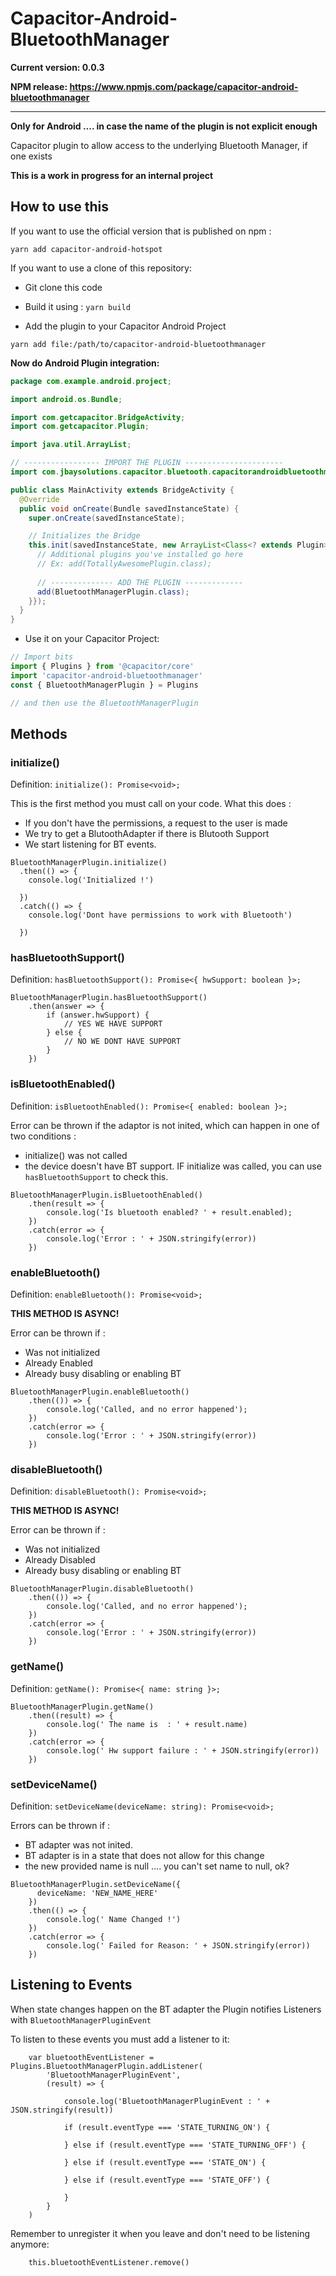 # Capacitor-Android-BluetoothManager

**Current version: 0.0.3**

**NPM release: https://www.npmjs.com/package/capacitor-android-bluetoothmanager**

--- 

**Only for Android .... in case the name of the plugin is not explicit enough**

Capacitor plugin to allow access to the underlying Bluetooth Manager, if one exists  

**This is a work in progress for an internal project**

## How to use this

If you want to use the official version that is published on npm : 

```
yarn add capacitor-android-hotspot
```

If you want to use a clone of this repository: 

* Git clone this code

* Build it using : `yarn build`

* Add the plugin to your Capacitor Android Project

```
yarn add file:/path/to/capacitor-android-bluetoothmanager
```

**Now do Android Plugin integration:**

```java
package com.example.android.project;

import android.os.Bundle;

import com.getcapacitor.BridgeActivity;
import com.getcapacitor.Plugin;

import java.util.ArrayList;

// ----------------- IMPORT THE PLUGIN ---------------------- 
import com.jbaysolutions.capacitor.bluetooth.capacitorandroidbluetoothmanager.BluetoothManagerPlugin; 

public class MainActivity extends BridgeActivity {
  @Override
  public void onCreate(Bundle savedInstanceState) {
    super.onCreate(savedInstanceState);

    // Initializes the Bridge
    this.init(savedInstanceState, new ArrayList<Class<? extends Plugin>>() {{
      // Additional plugins you've installed go here
      // Ex: add(TotallyAwesomePlugin.class);
      
      // -------------- ADD THE PLUGIN ------------- 
      add(BluetoothManagerPlugin.class);
    }});
  }
}
```

* Use it on your Capacitor Project:

```javascript
// Import bits
import { Plugins } from '@capacitor/core'
import 'capacitor-android-bluetoothmanager'
const { BluetoothManagerPlugin } = Plugins

// and then use the BluetoothManagerPlugin
```

## Methods 

### initialize()

Definition: `initialize(): Promise<void>;`

This is the first method you must call on your code. What this does :
* If you don't have the permissions, a request to the user is made
* We try to get a BlutoothAdapter if there is Blutooth Support
* We start listening for BT events.

```
BluetoothManagerPlugin.initialize()
  .then(() => {
    console.log('Initialized !')
    
  })
  .catch(() => {
    console.log('Dont have permissions to work with Bluetooth')
    
  })
```

### hasBluetoothSupport()
 
Definition: `hasBluetoothSupport(): Promise<{ hwSupport: boolean }>;`

```
BluetoothManagerPlugin.hasBluetoothSupport()
    .then(answer => {
        if (answer.hwSupport) {
            // YES WE HAVE SUPPORT
        } else {
            // NO WE DONT HAVE SUPPORT
        }
    })
```

### isBluetoothEnabled()

Definition: `isBluetoothEnabled(): Promise<{ enabled: boolean }>;`

Error can be thrown if the adaptor is not inited, which can happen in one of two conditions :
* initialize() was not called
* the device doesn't have BT support. IF initialize was called, you can use `hasBluetoothSupport` to check this.  

```
BluetoothManagerPlugin.isBluetoothEnabled()
    .then(result => {
        console.log('Is bluetooth enabled? ' + result.enabled);
    })
    .catch(error => {
        console.log('Error : ' + JSON.stringify(error))
    })
```

### enableBluetooth()

Definition: `enableBluetooth(): Promise<void>;`

**THIS METHOD IS ASYNC!** 

Error can be thrown if :
* Was not initialized
* Already Enabled
* Already busy disabling or enabling BT 

```
BluetoothManagerPlugin.enableBluetooth()
    .then(()) => {
        console.log('Called, and no error happened');
    })
    .catch(error => {
        console.log('Error : ' + JSON.stringify(error))
    })
```

### disableBluetooth()

Definition: `disableBluetooth(): Promise<void>;`    

**THIS METHOD IS ASYNC!** 

Error can be thrown if :
* Was not initialized
* Already Disabled
* Already busy disabling or enabling BT 

```
BluetoothManagerPlugin.disableBluetooth()
    .then(()) => {
        console.log('Called, and no error happened');
    })
    .catch(error => {
        console.log('Error : ' + JSON.stringify(error))
    })
```

### getName()

Definition: `getName(): Promise<{ name: string }>;`

```
BluetoothManagerPlugin.getName()
    .then((result) => {
        console.log(' The name is  : ' + result.name)
    })
    .catch(error => {
        console.log(' Hw support failure : ' + JSON.stringify(error))
    })
```

### setDeviceName()

Definition: `setDeviceName(deviceName: string): Promise<void>;`

Errors can be thrown if :
* BT adapter was not inited.
* BT adapter is in a state that does not allow for this change
* the new provided name is null .... you can't set name to null, ok?

```
BluetoothManagerPlugin.setDeviceName({
      deviceName: 'NEW_NAME_HERE'
    })
    .then(() => {
        console.log(' Name Changed !')
    })
    .catch(error => {
        console.log(' Failed for Reason: ' + JSON.stringify(error))
    })
```

## Listening to Events 

When state changes happen on the BT adapter the Plugin notifies Listeners with `BluetoothManagerPluginEvent`

To listen to these events you must add a listener to it:

```
    var bluetoothEventListener = Plugins.BluetoothManagerPlugin.addListener(
        'BluetoothManagerPluginEvent',
        (result) => {
            
            console.log('BluetoothManagerPluginEvent : ' + JSON.stringify(result))
            
            if (result.eventType === 'STATE_TURNING_ON') {
            
            } else if (result.eventType === 'STATE_TURNING_OFF') {
            
            } else if (result.eventType === 'STATE_ON') {
                
            } else if (result.eventType === 'STATE_OFF') {
            
            }
        }
    )
``` 

Remember to unregister it when you leave and don't need to be listening anymore:

```
    this.bluetoothEventListener.remove()
```

## 
